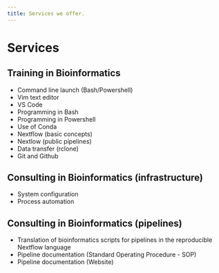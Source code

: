 ```yaml
---
title: Services we offer.
---
```


# Services

## Training in Bioinformatics
- Command line launch (Bash/Powershell)
- Vim text editor
- VS Code
- Programming in Bash
- Programming in Powershell
- Use of Conda
- Nextflow (basic concepts)
- Nextlow (public pipelines)
- Data transfer (rclone)
- Git and Github

## Consulting in Bioinformatics (infrastructure)
- System configuration
- Process automation

## Consulting in Bioinformatics (pipelines)
- Translation of bioinformatics scripts for pipelines in the reproducible Nextflow language
- Pipeline documentation (Standard Operating Procedure - SOP)
- Pipeline documentation (Website)
